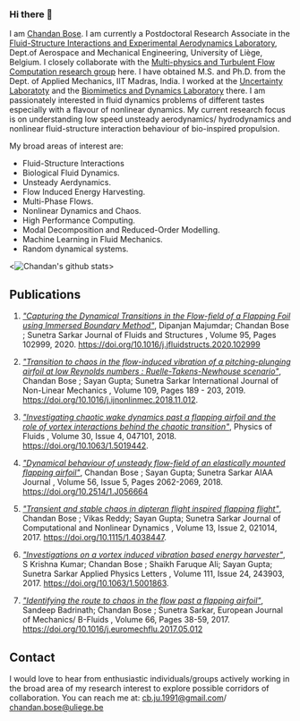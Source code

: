 ### Hi there 👋
I am [Chandan Bose](https://www.chandanbose.com). I am currently a Postdoctoral Research Associate in the [Fluid-Structure Interactions and Experimental Aerodynamics Laboratory](http://www.ltas-aea.ulg.ac.be//cms/), Dept.of Aerospace and Mechanical Engineering, University of Liège, Belgium. 
I closely collaborate with the [Multi-physics and Turbulent Flow Computation research group](https://www.mtfc.uliege.be/cms/c_3978232/en/multiphysics-and-turbulent-flow-computation-research-group-portal) here. 
I have obtained M.S. and Ph.D. from the Dept. of Applied Mechanics, IIT Madras, India. 
I worked at the [Uncertainty Laboratoty](https://home.iitm.ac.in/sayan/page3.html) and the [Biomimetics and Dynamics Laboratory](https://home.iitm.ac.in/sunetra/page4.html) there. 
I am passionately interested in fluid dynamics problems of different tastes especially with a flavour of nonlinear dynamics. 
My current research focus is on understanding low speed unsteady aerodynamics/ hydrodynamics and nonlinear fluid-structure interaction behaviour of bio-inspired propulsion.

My broad areas of interest are:

- Fluid-Structure Interactions
- Biological Fluid Dynamics.
- Unsteady Aerdynamics.
- Flow Induced Energy Harvesting.
- Multi-Phase Flows.
- Nonlinear Dynamics and Chaos.
- High Performance Computing.
- Modal Decomposition and Reduced-Order Modelling.
- Machine Learning in Fluid Mechanics.
- Random dynamical systems.

<![Chandan's github stats](https://github-readme-stats.vercel.app/api?username=chandanbose&count_private=true)>


## Publications

1. [_"Capturing the Dynamical Transitions in the Flow-field of a Flapping Foil using Immersed Boundary Method"_](https://www.sciencedirect.com/science/article/pii/S0889974620300128?via%3Dihub), Dipanjan Majumdar; Chandan Bose ; Sunetra Sarkar
Journal of Fluids and Structures , Volume 95, Pages 102999, 2020.
https://doi.org/10.1016/j.jfluidstructs.2020.102999

2. [_"Transition to chaos in the flow-induced vibration of a pitching-plunging airfoil at low Reynolds numbers : Ruelle-Takens-Newhouse scenario"_](https://www.sciencedirect.com/science/article/pii/S0020746218305201?via%3Dihub), Chandan Bose ; Sayan Gupta; Sunetra Sarkar
International Journal of Non-Linear Mechanics , Volume 109, Pages 189 - 203, 2019.
https://doi.org/10.1016/j.ijnonlinmec.2018.11.012.

3. [_"Investigating chaotic wake dynamics past a flapping airfoil and the role of vortex interactions behind the chaotic transition"_](https://aip.scitation.org/doi/10.1063/1.5019442), Physics of Fluids , Volume 30, Issue 4, 047101, 2018.
https://doi.org/10.1063/1.5019442.

4. [_"Dynamical behaviour of unsteady flow-field of an elastically mounted flapping airfoil"_](https://arc.aiaa.org/doi/abs/10.2514/1.J056664?journalCode=aiaaj), Chandan Bose ; Sayan Gupta; Sunetra Sarkar
AIAA Journal , Volume 56, Issue 5, Pages 2062-2069, 2018.
https://doi.org/10.2514/1.J056664

5. [_"Transient and stable chaos in dipteran flight inspired flapping flight"_](https://asmedigitalcollection.asme.org/computationalnonlinear/article-abstract/13/2/021014/473581/Transient-and-Stable-Chaos-in-Dipteran-Flight?redirectedFrom=fulltext), Chandan Bose ; Vikas Reddy; Sayan Gupta; Sunetra Sarkar
Journal of Computational and Nonlinear Dynamics , Volume 13, Issue 2, 021014, 2017.
https://doi.org/10.1115/1.4038447. 

6. [_"Investigations on a vortex induced vibration based energy harvester"_](https://aip.scitation.org/doi/10.1063/1.5001863), S Krishna Kumar; Chandan Bose ; Shaikh Faruque Ali; Sayan Gupta; Sunetra Sarkar
Applied Physics Letters , Volume 111, Issue 24, 243903, 2017.
https://doi.org/10.1063/1.5001863. 

7. [_"Identifying the route to chaos in the flow past a flapping airfoil"_](https://www.sciencedirect.com/science/article/pii/S0997754616300656), Sandeep Badrinath; Chandan Bose ; Sunetra Sarkar,
European Journal of Mechanics/ B-Fluids , Volume 66, Pages 38-59, 2017. 
https://doi.org/10.1016/j.euromechflu.2017.05.012

## Contact
I would love to hear from enthusiastic individuals/groups actively working in the broad area of my research interest to explore possible corridors of collaboration.
You can reach me at:
cb.ju.1991@gmail.com/ chandan.bose@uliege.be
